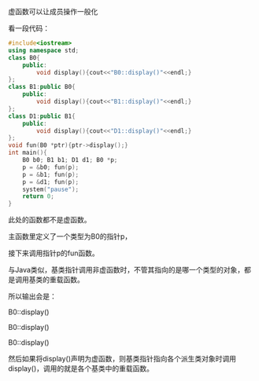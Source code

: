 虚函数可以让成员操作一般化  

看一段代码：  
```C++
#include<iostream>
using namespace std;
class B0{
    public:
        void display(){cout<<"B0::display()"<<endl;}
};
class B1:public B0{
    public:
        void display(){cout<<"B1::display()"<<endl;}
};
class D1:public B1{
    public:
        void display(){cout<<"D1::display()"<<endl;}
};
void fun(B0 *ptr){ptr->display();}
int main(){
    B0 b0; B1 b1; D1 d1; B0 *p;
    p = &b0; fun(p);
    p = &b1; fun(p);
    p = &d1; fun(p);
    system("pause");
    return 0;
}
```
此处的函数都不是虚函数。  

主函数里定义了一个类型为B0的指针p，  

接下来调用指针p的fun函数。  

与Java类似，基类指针调用非虚函数时，不管其指向的是哪一个类型的对象，都是调用基类的重载函数。  

所以输出会是：  

B0::display()  

B0::display()  

B0::display()  

然后如果将display()声明为虚函数，则基类指针指向各个派生类对象时调用display()，调用的就是各个基类中的重载函数。  
